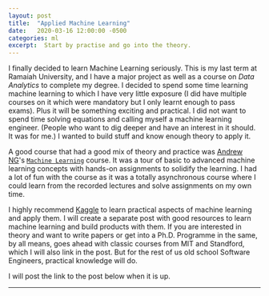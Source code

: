 ```yaml
---
layout: post
title:  "Applied Machine Learning"
date:   2020-03-16 12:00:00 -0500
categories: ml
excerpt:  Start by practise and go into the theory.
---
```


I finally decided to learn Machine Learning seriously. This is my last term at Ramaiah University, and I have a major project as well as a course on *Data Analytics* to complete my degree. I decided to spend some time learning machine learning to which I have very little exposure (I did have multiple courses on it which were mandatory but I only learnt enough to pass exams). Plus it will be something exciting and practical. I did not want to spend time solving equations and calling myself a machine learning engineer. (People who want to dig deeper and have an interest in it should. It was for me.) I wanted to build stuff and know enough theory to apply it. 

A good course that had a good mix of theory and practice was [Andrew NG](https://online.stanford.edu/instructors/andrew-ng)'s [`Machine Learning`](https://www.coursera.org/learn/machine-learning) course. It was a tour of basic to advanced machine learning concepts with hands-on assignments to solidify the learning. I had a lot of fun with the course as it was a totally asynchronous course where I could learn from the recorded lectures and solve assignments on my own time.

I highly recommend [Kaggle](https://www.kaggle.com/) to learn practical aspects of machine learning and apply them. I will create a separate post with good resources to learn machine learning and build products with them. If you are interested in theory and want to write papers or get into a Ph.D. Programme in the same, by all means, goes ahead with classic courses from MIT and Standford, which I will also link in the post. But for the rest of us old school Software Engineers, practical knowledge will do.

I will post the link to the post below when it is up.

---
